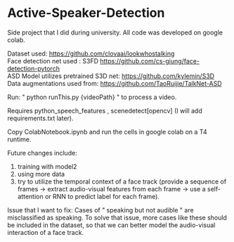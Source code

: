 # Active-Speaker-Detection

Side project that I did during university. All code was developed on google colab. 

Dataset used: https://github.com/clovaai/lookwhostalking  
Face detection net used : S3FD https://github.com/cs-giung/face-detection-pytorch  
ASD Model utilizes pretrained S3D net:  https://github.com/kylemin/S3D  
Data augmentations used from: https://github.com/TaoRuijie/TalkNet-ASD  

Run: " python runThis.py {videoPath}  " to process a video.  

Requires python_speech_features , scenedetect[opencv] (I will add requirements.txt later).

Copy ColabNotebook.ipynb and run the cells in google colab on a T4 runtime. 

Future changes include:

1) training with model2
2) using more data
3) try to utilize the temporal context of a face track (provide a sequence of frames -> extract audio-visual features from each frame -> use a self-attention or RNN to predict label for each frame).

Issue that I want to fix:
Cases of " speaking but not audible " are misclassified as speaking. To solve that issue, more cases like these should be included in the dataset, so that we can better model the audio-visual interaction of a face track. 

